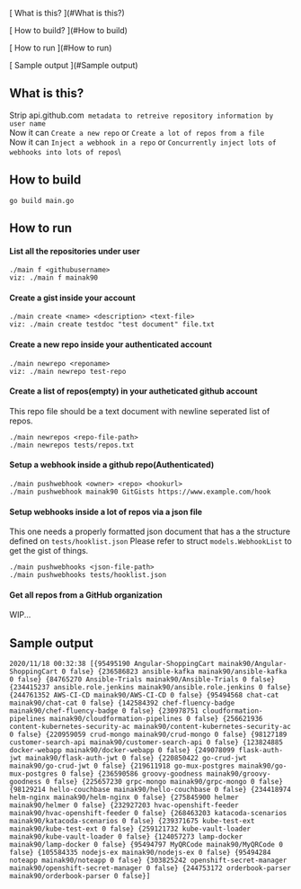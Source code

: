 [ What is this? ](#What is this?)

[ How to build? ](#How to build)

[ How to run ](#How to run)

[ Sample output ](#Sample output)


## What is this?
Strip api.github.com` metadata to retreive repository information
by user name`\
Now it can `Create a new repo` or `Create a lot of repos from a file`\
Now it can `Inject a webhook in a repo` or `Concurrently inject lots of webhooks into lots of repos`\

## How to build
```
go build main.go
```

## How to run
#### List all the repositories under user
```
./main f <githubusername>
viz: ./main f mainak90
```

#### Create a gist inside your account
```
./main create <name> <description> <text-file>
viz: ./main create testdoc "test document" file.txt
```

#### Create a new repo inside your authenticated account
```
./main newrepo <reponame>
viz: ./main newrepo test-repo
```

#### Create a list of repos(empty) in your autheticated github account
This repo file should be a text document with newline seperated list of repos.
```
./main newrepos <repo-file-path>
./main newrepos tests/repos.txt
```

#### Setup a webhook inside a github repo(Authenticated)
```
./main pushwebhook <owner> <repo> <hookurl>
./main pushwebhook mainak90 GitGists https://www.example.com/hook
```

#### Setup webhooks inside a lot of repos via a json file
This one needs a properly formatted json document that has a the structure defined on `tests/hooklist.json`
Please refer to struct `models.WebhookList` to get the gist of things.
```
./main pushwebhooks <json-file-path>
./main pushwebhooks tests/hooklist.json
```

#### Get all repos from a GitHub organization
WIP...


## Sample output
```
2020/11/18 00:32:38 [{95495190 Angular-ShoppingCart mainak90/Angular-ShoppingCart 0 false} {236586823 ansible-kafka mainak90/ansible-kafka 0 false} {84765270 Ansible-Trials mainak90/Ansible-Trials 0 false} {234415237 ansible.role.jenkins mainak90/ansible.role.jenkins 0 false} {244761352 AWS-CI-CD mainak90/AWS-CI-CD 0 false} {95494568 chat-cat mainak90/chat-cat 0 false} {142584392 chef-fluency-badge mainak90/chef-fluency-badge 0 false} {230978751 cloudformation-pipelines mainak90/cloudformation-pipelines 0 false} {256621936 content-kubernetes-security-ac mainak90/content-kubernetes-security-ac 0 false} {220959059 crud-mongo mainak90/crud-mongo 0 false} {98127189 customer-search-api mainak90/customer-search-api 0 false} {123824885 docker-webapp mainak90/docker-webapp 0 false} {249078099 flask-auth-jwt mainak90/flask-auth-jwt 0 false} {220850422 go-crud-jwt mainak90/go-crud-jwt 0 false} {219611918 go-mux-postgres mainak90/go-mux-postgres 0 false} {236590586 groovy-goodness mainak90/groovy-goodness 0 false} {225657230 grpc-mongo mainak90/grpc-mongo 0 false} {98129214 hello-couchbase mainak90/hello-couchbase 0 false} {234418974 helm-nginx mainak90/helm-nginx 0 false} {275845900 helmer mainak90/helmer 0 false} {232927203 hvac-openshift-feeder mainak90/hvac-openshift-feeder 0 false} {268463203 katacoda-scenarios mainak90/katacoda-scenarios 0 false} {239371675 kube-test-ext mainak90/kube-test-ext 0 false} {259121732 kube-vault-loader mainak90/kube-vault-loader 0 false} {124057273 lamp-docker mainak90/lamp-docker 0 false} {95494797 MyQRCode mainak90/MyQRCode 0 false} {105584335 nodejs-ex mainak90/nodejs-ex 0 false} {95494284 noteapp mainak90/noteapp 0 false} {303825242 openshift-secret-manager mainak90/openshift-secret-manager 0 false} {244753172 orderbook-parser mainak90/orderbook-parser 0 false}]
```